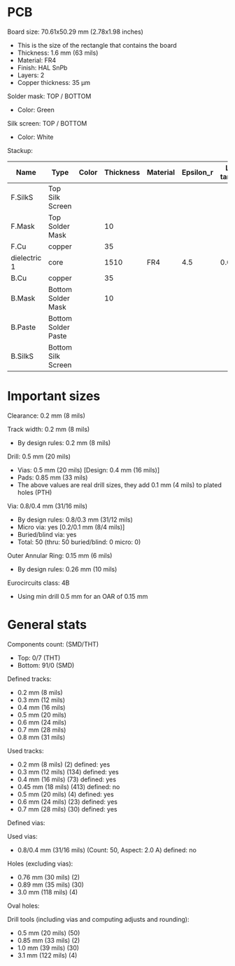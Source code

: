# PCB

Board size: 70.61x50.29 mm (2.78x1.98 inches)

- This is the size of the rectangle that contains the board
- Thickness: 1.6 mm (63 mils)
- Material: FR4
- Finish: HAL SnPb
- Layers: 2
- Copper thickness: 35 µm

Solder mask: TOP / BOTTOM

- Color: Green

Silk screen: TOP / BOTTOM

- Color: White


Stackup:

| Name                 | Type                 | Color            | Thickness | Material        | Epsilon_r | Loss tangent |
|----------------------|----------------------|------------------|-----------|-----------------|-----------|--------------|
| F.SilkS              | Top Silk Screen      |                  |           |                 |           |              |
| F.Mask               | Top Solder Mask      |                  |        10 |                 |           |              |
| F.Cu                 | copper               |                  |        35 |                 |           |              |
| dielectric 1         | core                 |                  |      1510 | FR4             |       4.5 |        0.020 |
| B.Cu                 | copper               |                  |        35 |                 |           |              |
| B.Mask               | Bottom Solder Mask   |                  |        10 |                 |           |              |
| B.Paste              | Bottom Solder Paste  |                  |           |                 |           |              |
| B.SilkS              | Bottom Silk Screen   |                  |           |                 |           |              |

# Important sizes

Clearance: 0.2 mm (8 mils)

Track width: 0.2 mm (8 mils)

- By design rules: 0.2 mm (8 mils)

Drill: 0.5 mm (20 mils)

- Vias: 0.5 mm (20 mils) [Design: 0.4 mm (16 mils)]
- Pads: 0.85 mm (33 mils)
- The above values are real drill sizes, they add 0.1 mm (4 mils) to plated holes (PTH)

Via: 0.8/0.4 mm (31/16 mils)

- By design rules: 0.8/0.3 mm (31/12 mils)
- Micro via: yes [0.2/0.1 mm (8/4 mils)]
- Buried/blind via: yes
- Total: 50 (thru: 50 buried/blind: 0 micro: 0)

Outer Annular Ring: 0.15 mm (6 mils)

- By design rules: 0.26 mm (10 mils)

Eurocircuits class: 4B
- Using min drill 0.5 mm for an OAR of 0.15 mm


# General stats

Components count: (SMD/THT)

- Top: 0/7 (THT)
- Bottom: 91/0 (SMD)

Defined tracks:

- 0.2 mm (8 mils)
- 0.3 mm (12 mils)
- 0.4 mm (16 mils)
- 0.5 mm (20 mils)
- 0.6 mm (24 mils)
- 0.7 mm (28 mils)
- 0.8 mm (31 mils)

Used tracks:

- 0.2 mm (8 mils) (2) defined: yes
- 0.3 mm (12 mils) (134) defined: yes
- 0.4 mm (16 mils) (73) defined: yes
- 0.45 mm (18 mils) (413) defined: no
- 0.5 mm (20 mils) (4) defined: yes
- 0.6 mm (24 mils) (23) defined: yes
- 0.7 mm (28 mils) (30) defined: yes

Defined vias:


Used vias:

- 0.8/0.4 mm (31/16 mils) (Count: 50, Aspect: 2.0 A) defined: no

Holes (excluding vias):

- 0.76 mm (30 mils) (2)
- 0.89 mm (35 mils) (30)
- 3.0 mm (118 mils) (4)

Oval holes:


Drill tools (including vias and computing adjusts and rounding):

- 0.5 mm (20 mils) (50)
- 0.85 mm (33 mils) (2)
- 1.0 mm (39 mils) (30)
- 3.1 mm (122 mils) (4)




